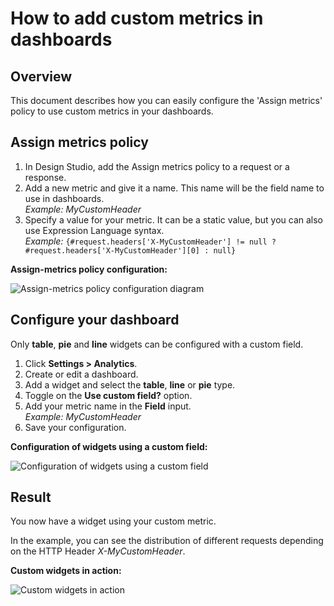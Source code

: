 # How to add custom metrics in dashboards

## Overview

This document describes how you can easily configure the 'Assign metrics' policy to use custom metrics in your dashboards.

## Assign metrics policy

1. In Design Studio, add the Assign metrics policy to a request or a response.
2. Add a new metric and give it a name. This name will be the field name to use in dashboards.\
   _Example: MyCustomHeader_
3. Specify a value for your metric. It can be a static value, but you can also use Expression Language syntax.\
   _Example:_ `{#request.headers['X-MyCustomHeader'] != null ? #request.headers['X-MyCustomHeader'][0] : null}`

**Assign-metrics policy configuration:**

![Assign-metrics policy configuration diagram](../../../images/apim/3.x/how-tos/configure-custom-metrics/configure-assign-metrics-policy.png)

## Configure your dashboard

Only **table**, **pie** and **line** widgets can be configured with a custom field.

1. Click **Settings > Analytics**.
2. Create or edit a dashboard.
3. Add a widget and select the **table**, **line** or **pie** type.
4. Toggle on the **Use custom field?** option.
5. Add your metric name in the **Field** input.\
   _Example: MyCustomHeader_
6. Save your configuration.

**Configuration of widgets using a custom field:**

![Configuration of widgets using a custom field](../../../images/apim/3.x/how-tos/configure-custom-metrics/configure-custom-field.png)

## Result

You now have a widget using your custom metric.

In the example, you can see the distribution of different requests depending on the HTTP Header _X-MyCustomHeader_.

**Custom widgets in action:**

![Custom widgets in action](../../../images/apim/3.x/how-tos/configure-custom-metrics/custom-metric-dashboard-result.png)
